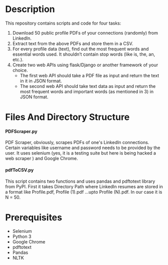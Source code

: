 # Description

This repository contains scripts and code for four tasks:  
1. Download 50 public profile PDFs of your connections (randomly) from LinkedIn.  
2. Extract text from the above PDFs and store them in a CSV.  
3. For every profile data (text), find out the most frequent words and essential words used. It
shouldn’t contain stop words (like is, the, an, etc.).  
4. Create two web APIs using flask/Django or another framework of your choice.
    * The first web API should take a PDF file as input and return the text in it in JSON
    format.  
    * The second web API should take text data as input and return the most frequent
    words and important words (as mentioned in 3) in JSON format.  

# Files And Directory Structure
#### PDFScraper.py
PDF Scraper, obviously, scrapes PDFs of one's LinkedIn connections. Certain variables like username and password needs to be provided by the user. It uses selenium (yes, it is a testing suite but here is being hacked a web scraper ) and Google Chrome.  
#### pdfToCSV.py
This script contains two functions and uses pandas and pdftotext library from PyPI. First it takes Directory Path where LinkedIn resumes are stored in a format like Profile.pdf, Profile (1).pdf ...upto Profile (N).pdf. In our case it is N = 50.  

# Prerequisites

* Selenium<br/>
* Python 3<br/>
* Google Chrome<br/>
* pdftotext<br/>
* Pandas<br/>
* NLTK<br/>
 
